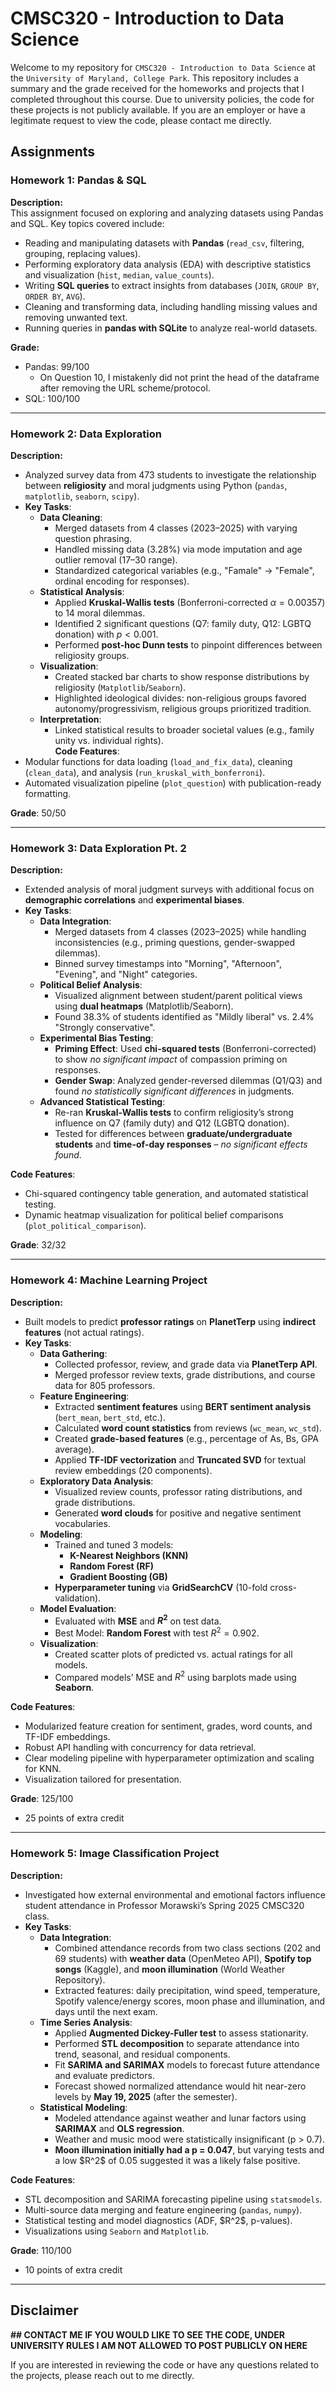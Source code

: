 # CMSC320 - Introduction to Data Science

Welcome to my repository for ```CMSC320 - Introduction to Data Science``` at the ```University of Maryland, College Park```. This repository includes a summary and the grade received for the homeworks and projects that I completed throughout this course. Due to university policies, the code for these projects is not publicly available. If you are an employer or have a legitimate request to view the code, please contact me directly.

## Assignments 

### Homework 1: **Pandas & SQL**
**Description:**  
This assignment focused on exploring and analyzing datasets using Pandas and SQL. Key topics covered include:
- Reading and manipulating datasets with **Pandas** (`read_csv`, filtering, grouping, replacing values).
- Performing exploratory data analysis (EDA) with descriptive statistics and visualization (`hist`, `median`, `value_counts`).
- Writing **SQL queries** to extract insights from databases (`JOIN`, `GROUP BY`, `ORDER BY`, `AVG`).
- Cleaning and transforming data, including handling missing values and removing unwanted text.
- Running queries in **pandas with SQLite** to analyze real-world datasets.

**Grade:** 
- Pandas: 99/100
  - On Question 10, I mistakenly did not print the head of the dataframe after removing the URL scheme/protocol.
- SQL: 100/100

---

### Homework 2: **Data Exploration**  
**Description:**  
- Analyzed survey data from 473 students to investigate the relationship between **religiosity** and moral judgments using Python (`pandas`, `matplotlib`, `seaborn`, `scipy`).  
- **Key Tasks**:  
  - **Data Cleaning**:  
    - Merged datasets from 4 classes (2023–2025) with varying question phrasing.  
    - Handled missing data (3.28\%) via mode imputation and age outlier removal (17–30 range).  
    - Standardized categorical variables (e.g., "Famale" → "Female", ordinal encoding for responses).  
  - **Statistical Analysis**:  
    - Applied **Kruskal-Wallis tests** (Bonferroni-corrected $\alpha = 0.00357$) to 14 moral dilemmas.  
    - Identified 2 significant questions (Q7: family duty, Q12: LGBTQ donation) with $p < 0.001$.  
    - Performed **post-hoc Dunn tests** to pinpoint differences between religiosity groups.  
  - **Visualization**:  
    - Created stacked bar charts to show response distributions by religiosity (`Matplotlib`/`Seaborn`).  
    - Highlighted ideological divides: non-religious groups favored autonomy/progressivism, religious groups prioritized tradition.  
  - **Interpretation**:  
    - Linked statistical results to broader societal values (e.g., family unity vs. individual rights).  
**Code Features**:  
- Modular functions for data loading (`load_and_fix_data`), cleaning (`clean_data`), and analysis (`run_kruskal_with_bonferroni`).  
- Automated visualization pipeline (`plot_question`) with publication-ready formatting.  

**Grade**: 50/50

---

### Homework 3: **Data Exploration Pt. 2**
**Description:**  
- Extended analysis of moral judgment surveys with additional focus on **demographic correlations** and **experimental biases**.  
- **Key Tasks**:  
  - **Data Integration**:  
    - Merged datasets from 4 classes (2023–2025) while handling inconsistencies (e.g., priming questions, gender-swapped dilemmas).  
    - Binned survey timestamps into "Morning", "Afternoon", "Evening", and "Night" categories.  
  - **Political Belief Analysis**:  
    - Visualized alignment between student/parent political views using **dual heatmaps** (Matplotlib/Seaborn).  
    - Found 38.3% of students identified as "Mildly liberal" vs. 2.4% "Strongly conservative".  
  - **Experimental Bias Testing**:  
    - **Priming Effect**: Used **chi-squared tests** (Bonferroni-corrected) to show *no significant impact* of compassion priming on responses.  
    - **Gender Swap**: Analyzed gender-reversed dilemmas (Q1/Q3) and found *no statistically significant differences* in judgments.  
  - **Advanced Statistical Testing**:  
    - Re-ran **Kruskal-Wallis tests** to confirm religiosity’s strong influence on Q7 (family duty) and Q12 (LGBTQ donation).  
    - Tested for differences between **graduate/undergraduate students** and **time-of-day responses** – *no significant effects found*.  

**Code Features**:  
- Chi-squared contingency table generation, and automated statistical testing.  
- Dynamic heatmap visualization for political belief comparisons (`plot_political_comparison`).  

**Grade**: 32/32

---

### Homework 4: **Machine Learning Project**  
**Description:**  
- Built models to predict **professor ratings** on **PlanetTerp** using **indirect features** (not actual ratings).  
- **Key Tasks**:  
  - **Data Gathering**:  
    - Collected professor, review, and grade data via **PlanetTerp API**.  
    - Merged professor review texts, grade distributions, and course data for 805 professors.  
  - **Feature Engineering**:  
    - Extracted **sentiment features** using **BERT sentiment analysis** (`bert_mean`, `bert_std`, etc.).  
    - Calculated **word count statistics** from reviews (`wc_mean`, `wc_std`).  
    - Created **grade-based features** (e.g., percentage of As, Bs, GPA average).  
    - Applied **TF-IDF vectorization** and **Truncated SVD** for textual review embeddings (20 components).  
  - **Exploratory Data Analysis**:  
    - Visualized review counts, professor rating distributions, and grade distributions.  
    - Generated **word clouds** for positive and negative sentiment vocabularies.  
  - **Modeling**:  
    - Trained and tuned 3 models:
      - **K-Nearest Neighbors (KNN)**  
      - **Random Forest (RF)**  
      - **Gradient Boosting (GB)**  
    - **Hyperparameter tuning** via **GridSearchCV** (10-fold cross-validation).  
  - **Model Evaluation**:  
    - Evaluated with **MSE** and **$R^2$** on test data.  
    - Best Model: **Random Forest** with test $R^2 = 0.902$.  
  - **Visualization**:  
    - Created scatter plots of predicted vs. actual ratings for all models.  
    - Compared models’ MSE and $R^2$ using barplots made using **Seaborn**.

**Code Features**:  
- Modularized feature creation for sentiment, grades, word counts, and TF-IDF embeddings.  
- Robust API handling with concurrency for data retrieval.  
- Clear modeling pipeline with hyperparameter optimization and scaling for KNN.  
- Visualization tailored for presentation.  

**Grade**: 125/100
- 25 points of extra credit

---

### Homework 5: **Image Classification Project**
**Description:**
- Investigated how external environmental and emotional factors influence student attendance in Professor Morawski’s Spring 2025 CMSC320 class.
- **Key Tasks**:
  - **Data Integration**:
    - Combined attendance records from two class sections (202 and 69 students) with **weather data** (OpenMeteo API), **Spotify top songs** (Kaggle), and **moon illumination** (World Weather Repository).
    - Extracted features: daily precipitation, wind speed, temperature, Spotify valence/energy scores, moon phase and illumination, and days until the next exam.
  - **Time Series Analysis**:
    - Applied **Augmented Dickey-Fuller test** to assess stationarity.
    - Performed **STL decomposition** to separate attendance into trend, seasonal, and residual components.
    - Fit **SARIMA and SARIMAX** models to forecast future attendance and evaluate predictors.
    - Forecast showed normalized attendance would hit near-zero levels by **May 19, 2025** (after the semester).
  - **Statistical Modeling**:
    - Modeled attendance against weather and lunar factors using **SARIMAX** and **OLS regression**.
    - Weather and music mood were statistically insignificant (p > 0.7).
    - **Moon illumination initially had a p = 0.047**, but varying tests and a low \$R^2\$ of 0.05 suggested it was a likely false positive.
   
**Code Features**:
- STL decomposition and SARIMA forecasting pipeline using `statsmodels`.
- Multi-source data merging and feature engineering (`pandas`, `numpy`).
- Statistical testing and model diagnostics (ADF, \$R^2\$, p-values).
- Visualizations using `Seaborn` and `Matplotlib`.

**Grade**: 110/100
- 10 points of extra credit

---

## Disclaimer

**## CONTACT ME IF YOU WOULD LIKE TO SEE THE CODE, UNDER UNIVERSITY RULES I AM NOT ALLOWED TO POST PUBLICLY ON HERE**

If you are interested in reviewing the code or have any questions related to the projects, please reach out to me directly.
